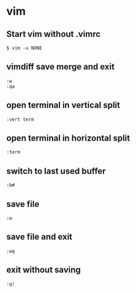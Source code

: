 # vim

## Start vim without .vimrc

    $ vim -u NONE

## vimdiff save merge and exit

    :w
    :qa

## open terminal in vertical split

	:vert term

## open terminal in horizontal split

	:term

## switch to last used buffer

	:b#

## save file

	:w

## save file and exit

	:wq

## exit without saving

	:q!
